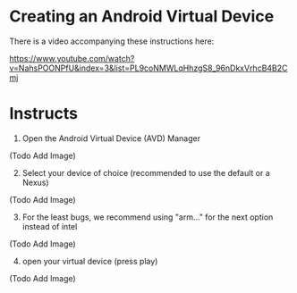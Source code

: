 # Creating an Android Virtual Device

There is a video accompanying these instructions here:

https://www.youtube.com/watch?v=NahsPOONPfU&index=3&list=PL9coNMWLqHhzgS8_96nDkxVrhcB4B2Cmj

# Instructs

1) Open the Android Virtual Device (AVD) Manager

(Todo Add Image)

2) Select your device of choice (recommended to use the default or a Nexus)

(Todo Add Image)

3) For the least bugs, we recommend using "arm..." for the next option instead of intel

(Todo Add Image)

4) open your virtual device (press play)

(Todo Add Image)
